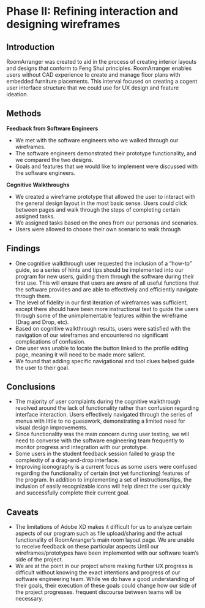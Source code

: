 # Phase II: Refining interaction and designing wireframes

## Introduction

RoomArranger was created to aid in the process of creating interior layouts and designs that conform to Feng Shui
principles. RoomArranger enables users without CAD experience to create and manage floor plans with embedded furniture
placements. This interval focused on creating a cogent user interface structure that we could use for UX design and
feature ideation.

## Methods

**Feedback from Software Engineers**

- We met with the software engineers who we walked through our wireframes.
- The software engineers demonstrated their prototype functionality, and we compared the two designs.
- Goals and features that we would like to implement were discussed with the software engineers.

**Cognitive Walkthroughs**

- We created a wireframe prototype that allowed the user to interact with the general design layout in the most basic
  sense. Users could click between pages and walk through the steps of completing certain assigned tasks.
- We assigned tasks based on the ones from our personas and scenarios.
- Users were allowed to choose their own scenario to walk through

## Findings

- One cognitive walkthrough user requested the inclusion of a “how-to” guide, so a series of hints and tips should be
  implemented into our program for new users, guiding them through the software during their first use. This will ensure
  that users are aware of all useful functions that the software provides and are able to effectively and efficiently
  navigate through them.
- The level of fidelity in our first iteration of wireframes was sufficient, except there should have been more
  instructional text to guide the users through some of the unimplementable features within the wireframe (Drag and
  Drop, etc).
- Based on cognitive walkthrough results, users were satisfied with the navigation of our wireframes and encountered no
  significant complications of confusion.
- One user was unable to locate the button linked to the profile editing page, meaning it will need to be made more
  salient.
- We found that adding specific navigational and tool clues helped guide the user to their goal.

## Conclusions

- The majority of user complaints during the cognitive walkthrough revolved around the lack of functionality rather than
  confusion regarding interface interaction. Users effectively navigated through the series of menus with little to no
  guesswork, demonstrating a limited need for visual design improvements.
- Since functionality was the main concern during user testing, we will need to converse with the software engineering
  team frequently to monitor progress and integration with our prototype.
- Some users in the student feedback session failed to grasp the complexity of a drag-and-drop interface.
- Improving iconography is a current focus as some users were confused regarding the functionality of certain (not yet
  functioning) features of the program. In addition to implementing a set of instructions/tips, the inclusion of easily
  recognizable icons will help direct the user quickly and successfully complete their current goal.

## Caveats

- The limitations of Adobe XD makes it difficult for us to analyze certain aspects of our program such as file
  upload/sharing and the actual functionality of RoomArranger’s main room layout page. We are unable to receive feedback
  on these particular aspects Until our wireframes/prototypes have been implemented with our software team’s side of the
  project.
- We are at the point in our project where making further UX progress is difficult without knowing the exact intentions
  and progress of our software engineering team. While we do have a good understanding of their goals, their execution
  of these goals could change how our side of the project progresses. frequent discourse between teams will be
  necessary.
